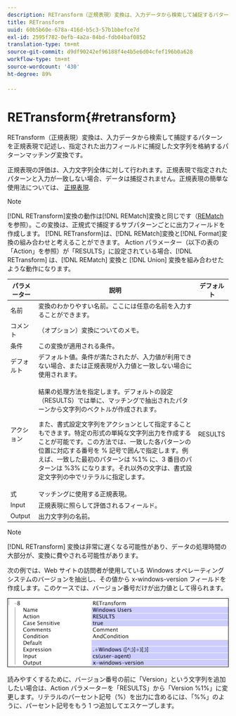 ```yaml
---
description: RETransform（正規表現）変換は、入力データから検索して捕捉するパターンを正規表現で記述し、指定された出力フィールドに捕捉した文字列を格納するパターンマッチング変換です。
title: RETransform
uuid: 60b5b60e-678a-416d-b5c3-57b1bbefce7d
exl-id: 2595f782-0efb-4a2a-84bd-fdb04baf0852
translation-type: tm+mt
source-git-commit: d9df90242ef96188f4e4b5e6d04cfef196b0a628
workflow-type: tm+mt
source-wordcount: '430'
ht-degree: 89%

---
```


# RETransform{#retransform}

RETransform（正規表現）変換は、入力データから検索して捕捉するパターンを正規表現で記述し、指定された出力フィールドに捕捉した文字列を格納するパターンマッチング変換です。

正規表現の評価は、入力文字列全体に対して行われます。正規表現で指定されたパターンと入力が一致しない場合、データは捕捉されません。正規表現の簡単な使用法については、 [正規表現](../../../../../home/c-dataset-const-proc/c-reg-exp.md#concept-070077baa419475094ef0469e92c5b9c).

>[!NOTE]
>
>[!DNL RETransform]変換の動作は[!DNL REMatch]変換と同じです（[REMatch](../../../../../home/c-dataset-const-proc/c-data-trans/c-transf-types/c-standard-transf/c-rematch.md#concept-7f0b1caad1df46aabef4448f88261a8e)を参照）。この変換は、正規式で捕捉するサブパターンごとに出力フィールドを作成します。 [!DNL RETransform]は、[!DNL REMatch]変換と[!DNL Format]変換の組み合わせと考えることができます。 Action パラメーター（以下の表の「Action」を参照）が「RESULTS」に設定されている場合、[!DNL RETransform] は、[!DNL REMatch] 変換と [!DNL Union] 変換を組み合わせたような動作になります。

<table id="table_51B7342E6A5E4E31913BD0F6A6ACC424"> 
 <thead> 
  <tr> 
   <th colname="col1" class="entry"> パラメーター </th> 
   <th colname="col2" class="entry"> 説明 </th> 
   <th colname="col3" class="entry"> デフォルト </th> 
  </tr> 
 </thead>
 <tbody> 
  <tr> 
   <td colname="col1"> 名前 </td> 
   <td colname="col2"> 変換のわかりやすい名前。ここには任意の名前を入力することができます。 </td> 
   <td colname="col3"></td> 
  </tr> 
  <tr> 
   <td colname="col1"> コメント </td> 
   <td colname="col2"> （オプション）変換についてのメモ。 </td> 
   <td colname="col3"></td> 
  </tr> 
  <tr> 
   <td colname="col1"> 条件 </td> 
   <td colname="col2"> この変換が適用される条件。 </td> 
   <td colname="col3"></td> 
  </tr> 
  <tr> 
   <td colname="col1"> デフォルト </td> 
   <td colname="col2"> デフォルト値。条件が満たされたが、入力値が利用できない場合、または正規表現が入力値と一致しない場合に使用されます。 </td> 
   <td colname="col3"></td> 
  </tr> 
  <tr> 
   <td colname="col1"> アクション </td> 
   <td colname="col2"> <p>結果の処理方法を指定します。デフォルトの設定（RESULTS）では単に、マッチングで抽出されたパターンから文字列のベクトルが作成されます。 </p> <p> また、書式設定文字列をアクションとして指定することもできます。特定の形式の単純な文字列出力を作成することが可能です。この方法では、一致した各パターンの位置に対応する番号を % 記号で囲んで指定します。例えば、一致した最初のパターンは %1% に、3 番目のパターンは %3% になります。それ以外の文字は、書式設定文字列の中でリテラルに指定します。 </p> </td> 
   <td colname="col3"> RESULTS </td> 
  </tr> 
  <tr> 
   <td colname="col1"> 式 </td> 
   <td colname="col2"> マッチングに使用する正規表現。 </td> 
   <td colname="col3"></td> 
  </tr> 
  <tr> 
   <td colname="col1"> Input </td> 
   <td colname="col2"> 正規表現に照らして評価されるフィールド。 </td> 
   <td colname="col3"></td> 
  </tr> 
  <tr> 
   <td colname="col1"> Output </td> 
   <td colname="col2"> 出力文字列の名前。 </td> 
   <td colname="col3"></td> 
  </tr> 
 </tbody> 
</table>

>[!NOTE]
>
>[!DNL RETransform] 変換は非常に遅くなる可能性があり、データの処理時間の大部分が、変換に費やされる可能性があります。

次の例では、Web サイトの訪問者が使用している Windows オペレーティングシステムのバージョンを抽出し、その値から x-windows-version フィールドを作成します。このケースでは、バージョン番号だけが出力値として得られます。

![](assets/cfg_TransformationType_RegularExpression.png)

読みやすくするために、バージョン番号の前に「Version」という文字列を追加したい場合は、Action パラメーターを「RESULTS」から「Version %1%」に変更します。リテラルのパーセント記号（%）を出力に含めるには、「%%」のように、パーセント記号をもう 1 つ追加してエスケープします。
